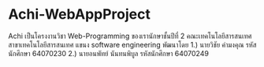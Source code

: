 # Achi-WebAppProject
Achi เป็นโครงงานวิชา Web-Programming ของเรานักษาชั้นปีที่ 2 คณะเทคโนโลยีสารสนเทศ สาขาเทคโนโลยีสารสนเทศ แขนง software engineering
พัฒนาโดย
1.) นายวิชัย คำมงคุณ รหัสนักศึกษา 64070230
2.) นายอนพัทย์ นันทนพิบูล รหัสนักศึกษา 64070249
